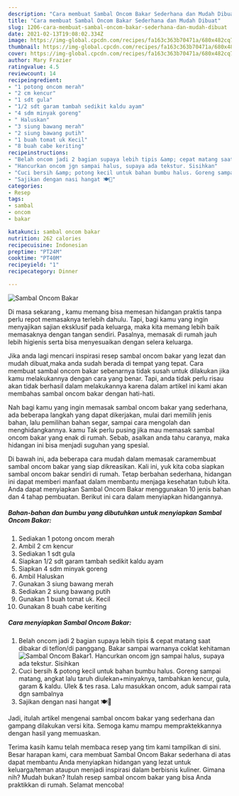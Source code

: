 ```yaml
---
description: "Cara membuat Sambal Oncom Bakar Sederhana dan Mudah Dibuat"
title: "Cara membuat Sambal Oncom Bakar Sederhana dan Mudah Dibuat"
slug: 1206-cara-membuat-sambal-oncom-bakar-sederhana-dan-mudah-dibuat
date: 2021-02-13T19:08:02.334Z
image: https://img-global.cpcdn.com/recipes/fa163c363b70471a/680x482cq70/sambal-oncom-bakar-foto-resep-utama.jpg
thumbnail: https://img-global.cpcdn.com/recipes/fa163c363b70471a/680x482cq70/sambal-oncom-bakar-foto-resep-utama.jpg
cover: https://img-global.cpcdn.com/recipes/fa163c363b70471a/680x482cq70/sambal-oncom-bakar-foto-resep-utama.jpg
author: Mary Frazier
ratingvalue: 4.5
reviewcount: 14
recipeingredient:
- "1 potong oncom merah"
- "2 cm kencur"
- "1 sdt gula"
- "1/2 sdt garam tambah sedikit kaldu ayam"
- "4 sdm minyak goreng"
- " Haluskan"
- "3 siung bawang merah"
- "2 siung bawang putih"
- "1 buah tomat uk Kecil"
- "8 buah cabe keriting"
recipeinstructions:
- "Belah oncom jadi 2 bagian supaya lebih tipis &amp; cepat matang saat dibakar di teflon/di panggang. Bakar sampai warnanya coklat kehitaman"
- "Hancurkan oncom jgn sampai halus, supaya ada tekstur. Sisihkan"
- "Cuci bersih &amp; potong kecil untuk bahan bumbu halus. Goreng sampai matang, angkat lalu taruh diulekan+minyaknya, tambahkan kencur, gula, garam &amp; kaldu. Ulek &amp; tes rasa. Lalu masukkan oncom, aduk sampai rata dgn sambalnya"
- "Sajikan dengan nasi hangat 🍽🍚"
categories:
- Resep
tags:
- sambal
- oncom
- bakar

katakunci: sambal oncom bakar 
nutrition: 262 calories
recipecuisine: Indonesian
preptime: "PT24M"
cooktime: "PT40M"
recipeyield: "1"
recipecategory: Dinner

---
```



![Sambal Oncom Bakar](https://img-global.cpcdn.com/recipes/fa163c363b70471a/680x482cq70/sambal-oncom-bakar-foto-resep-utama.jpg)

Di masa  sekarang , kamu memang bisa memesan hidangan praktis tanpa perlu repot memasaknya terlebih dahulu. Tapi, bagi kamu yang ingin menyajikan sajian eksklusif pada keluarga, maka kita memang lebih baik memasaknya dengan tangan sendiri. Pasalnya, memasak di rumah jauh lebih higienis serta bisa menyesuaikan dengan selera keluarga.

Jika anda lagi mencari inspirasi resep sambal oncom bakar yang lezat dan mudah dibuat,maka anda sudah berada di tempat yang tepat. Cara membuat sambal oncom bakar  sebenarnya tidak susah untuk dilakukan jika kamu melakukannya dengan cara yang benar. Tapi, anda tidak perlu risau akan tidak berhasil dalam melakukannya 
karena dalam artikel ini kami akan membahas sambal oncom bakar dengan hati-hati.  



Nah bagi kamu yang ingin memasak sambal oncom bakar yang sederhana, ada beberapa langkah yang dapat dikerjakan, mulai dari memilih jenis bahan, lalu pemilihan bahan segar, sampai cara mengolah dan menghidangkannya. kamu Tak perlu pusing jika mau memasak sambal oncom bakar yang enak di rumah. Sebab, asalkan anda  tahu caranya, maka hidangan ini bisa menjadi suguhan yang spesial.

Di bawah ini, ada beberapa cara mudah dalam memasak caramembuat sambal oncom bakar yang siap dikreasikan. Kali ini, yuk kita coba siapkan sambal oncom bakar sendiri di rumah. Tetap berbahan sederhana, hidangan ini dapat memberi manfaat dalam membantu menjaga kesehatan tubuh kita. Anda dapat menyiapkan Sambal Oncom Bakar menggunakan 10 jenis bahan dan 4 tahap pembuatan. Berikut ini cara dalam menyiapkan hidangannya.

<!--inarticleads1-->

##### Bahan-bahan dan bumbu yang dibutuhkan untuk menyiapkan Sambal Oncom Bakar:

1. Sediakan 1 potong oncom merah
1. Ambil 2 cm kencur
1. Sediakan 1 sdt gula
1. Siapkan 1/2 sdt garam tambah sedikit kaldu ayam
1. Siapkan 4 sdm minyak goreng
1. Ambil  Haluskan
1. Gunakan 3 siung bawang merah
1. Sediakan 2 siung bawang putih
1. Gunakan 1 buah tomat uk. Kecil
1. Gunakan 8 buah cabe keriting




<!--inarticleads2-->

##### Cara menyiapkan Sambal Oncom Bakar:

1. Belah oncom jadi 2 bagian supaya lebih tipis &amp; cepat matang saat dibakar di teflon/di panggang. Bakar sampai warnanya coklat kehitaman
<img src="https://img-global.cpcdn.com/steps/89ff4c0985a53139/160x128cq70/sambal-oncom-bakar-langkah-memasak-1-foto.jpg" alt="Sambal Oncom Bakar">1. Hancurkan oncom jgn sampai halus, supaya ada tekstur. Sisihkan
1. Cuci bersih &amp; potong kecil untuk bahan bumbu halus. Goreng sampai matang, angkat lalu taruh diulekan+minyaknya, tambahkan kencur, gula, garam &amp; kaldu. Ulek &amp; tes rasa. Lalu masukkan oncom, aduk sampai rata dgn sambalnya
1. Sajikan dengan nasi hangat 🍽🍚




Jadi, itulah artikel mengenai  sambal oncom bakar  yang sederhana dan gampang dilakukan versi kita. Semoga kamu mampu mempraktekkannya dengan hasil yang memuaskan. 

Terima kasih kamu telah membaca resep yang tim kami tampilkan di sini. Besar harapan kami, cara membuat  Sambal Oncom Bakar sederhana di atas dapat membantu Anda menyiapkan hidangan yang lezat untuk keluarga/teman ataupun menjadi inspirasi dalam berbisnis kuliner. Gimana nih? Mudah bukan? Itulah resep sambal oncom bakar yang bisa Anda praktikkan di rumah. Selamat mencoba!

